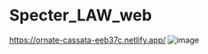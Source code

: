 # Specter_LAW_web
https://ornate-cassata-eeb37c.netlify.app/
![image](https://user-images.githubusercontent.com/120322290/233616579-318d4c9c-3a59-419f-a4de-23a9cdc3cbfd.png)

